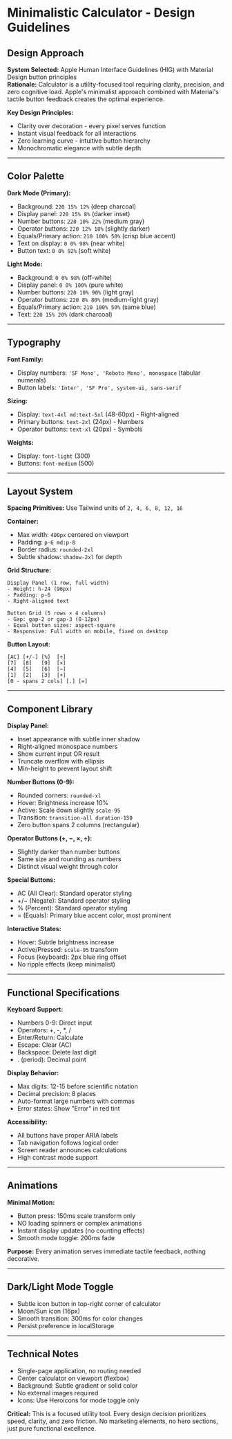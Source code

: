 # Minimalistic Calculator - Design Guidelines

## Design Approach
**System Selected:** Apple Human Interface Guidelines (HIG) with Material Design button principles  
**Rationale:** Calculator is a utility-focused tool requiring clarity, precision, and zero cognitive load. Apple's minimalist approach combined with Material's tactile button feedback creates the optimal experience.

**Key Design Principles:**
- Clarity over decoration - every pixel serves function
- Instant visual feedback for all interactions
- Zero learning curve - intuitive button hierarchy
- Monochromatic elegance with subtle depth

---

## Color Palette

**Dark Mode (Primary):**
- Background: `220 15% 12%` (deep charcoal)
- Display panel: `220 15% 8%` (darker inset)
- Number buttons: `220 10% 22%` (medium gray)
- Operator buttons: `220 12% 18%` (slightly darker)
- Equals/Primary action: `210 100% 50%` (crisp blue accent)
- Text on display: `0 0% 98%` (near white)
- Button text: `0 0% 92%` (soft white)

**Light Mode:**
- Background: `0 0% 98%` (off-white)
- Display panel: `0 0% 100%` (pure white)
- Number buttons: `220 10% 90%` (light gray)
- Operator buttons: `220 8% 80%` (medium-light gray)
- Equals/Primary action: `210 100% 50%` (same blue)
- Text: `220 15% 20%` (dark charcoal)

---

## Typography

**Font Family:** 
- Display numbers: `'SF Mono', 'Roboto Mono', monospace` (tabular numerals)
- Button labels: `'Inter', 'SF Pro', system-ui, sans-serif`

**Sizing:**
- Display: `text-4xl md:text-5xl` (48-60px) - Right-aligned
- Primary buttons: `text-2xl` (24px) - Numbers
- Operator buttons: `text-xl` (20px) - Symbols

**Weights:**
- Display: `font-light` (300)
- Buttons: `font-medium` (500)

---

## Layout System

**Spacing Primitives:** Use Tailwind units of `2, 4, 6, 8, 12, 16`

**Container:**
- Max width: `400px` centered on viewport
- Padding: `p-6 md:p-8`
- Border radius: `rounded-2xl`
- Subtle shadow: `shadow-2xl` for depth

**Grid Structure:**
```
Display Panel (1 row, full width)
- Height: h-24 (96px)
- Padding: p-6
- Right-aligned text

Button Grid (5 rows × 4 columns)
- Gap: gap-2 or gap-3 (8-12px)
- Equal button sizes: aspect-square
- Responsive: Full width on mobile, fixed on desktop
```

**Button Layout:**
```
[AC] [+/-] [%]  [÷]
[7]  [8]   [9]  [×]
[4]  [5]   [6]  [−]
[1]  [2]   [3]  [+]
[0 - spans 2 cols] [.] [=]
```

---

## Component Library

**Display Panel:**
- Inset appearance with subtle inner shadow
- Right-aligned monospace numbers
- Show current input OR result
- Truncate overflow with ellipsis
- Min-height to prevent layout shift

**Number Buttons (0-9):**
- Rounded corners: `rounded-xl`
- Hover: Brightness increase 10%
- Active: Scale down slightly `scale-95`
- Transition: `transition-all duration-150`
- Zero button spans 2 columns (rectangular)

**Operator Buttons (+, −, ×, ÷):**
- Slightly darker than number buttons
- Same size and rounding as numbers
- Distinct visual weight through color

**Special Buttons:**
- AC (All Clear): Standard operator styling
- +/− (Negate): Standard operator styling  
- % (Percent): Standard operator styling
- = (Equals): Primary blue accent color, most prominent

**Interactive States:**
- Hover: Subtle brightness increase
- Active/Pressed: `scale-95` transform
- Focus (keyboard): 2px blue ring offset
- No ripple effects (keep minimalist)

---

## Functional Specifications

**Keyboard Support:**
- Numbers 0-9: Direct input
- Operators: +, -, *, /
- Enter/Return: Calculate
- Escape: Clear (AC)
- Backspace: Delete last digit
- . (period): Decimal point

**Display Behavior:**
- Max digits: 12-15 before scientific notation
- Decimal precision: 8 places
- Auto-format large numbers with commas
- Error states: Show "Error" in red tint

**Accessibility:**
- All buttons have proper ARIA labels
- Tab navigation follows logical order
- Screen reader announces calculations
- High contrast mode support

---

## Animations

**Minimal Motion:**
- Button press: 150ms scale transform only
- NO loading spinners or complex animations
- Instant display updates (no counting effects)
- Smooth mode toggle: 200ms fade

**Purpose:** Every animation serves immediate tactile feedback, nothing decorative.

---

## Dark/Light Mode Toggle

- Subtle icon button in top-right corner of calculator
- Moon/Sun icon (16px)
- Smooth transition: 300ms for color changes
- Persist preference in localStorage

---

## Technical Notes

- Single-page application, no routing needed
- Center calculator on viewport (flexbox)
- Background: Subtle gradient or solid color
- No external images required
- Icons: Use Heroicons for mode toggle only

**Critical:** This is a focused utility tool. Every design decision prioritizes speed, clarity, and zero friction. No marketing elements, no hero sections, just pure functional excellence.
